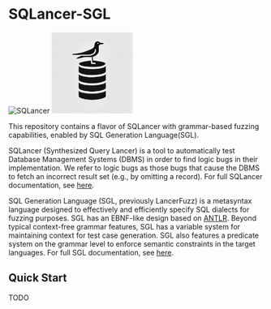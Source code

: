 # SQLancer-SGL


![SQLancer](media/logo/png/sqlancer_logo_logo_pos_500.png)
<img src="src/SGL/fig/seagull_logo.jpg" alt="logo" width="160"/>

This repository contains a flavor of SQLancer with grammar-based fuzzing capabilities, enabled by SQL Generation Language(SGL).

SQLancer (Synthesized Query Lancer) is a tool to automatically test Database Management Systems (DBMS) in order to find logic bugs in their implementation. We refer to logic bugs as those bugs that cause the DBMS to fetch an incorrect result set (e.g., by omitting a record). For full SQLancer documentation, see [here](src/sqlancer/README.md).

SQL Generation Language (SGL, previously LancerFuzz) is a metasyntax language designed to effectively and efficiently specify SQL dialects for fuzzing purposes.
SGL has an EBNF-like design based on [ANTLR](www.antlr.org). Beyond typical context-free grammar features, SGL has a variable system for maintaining context for test case generation. SGL also features a predicate system on the grammar level to enforce semantic constraints in the target languages. For full SGL documentation, see [here](src/SGL/README.md).

## Quick Start
TODO